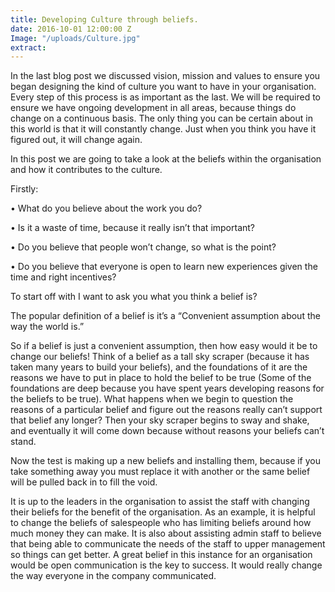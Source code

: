 ```yaml
---
title: Developing Culture through beliefs.
date: 2016-10-01 12:00:00 Z
Image: "/uploads/Culture.jpg"
extract: 
---
```


In the last blog post we discussed vision, mission and values to ensure you began designing the kind of culture you want to have in your organisation. Every step of this process is as important as the last. We will be required to ensure we have ongoing development in all areas, because things do change on a continuous basis. The only thing you can be certain about in this world is that it will constantly change. Just when you think you have it figured out, it will change again.

In this post we are going to take a look at the beliefs within the organisation and how it contributes to the culture.

Firstly:

•   What do you believe about the work you do?

•   Is it a waste of time, because it really isn’t that important?

•   Do you believe that people won’t change, so what is the point?

•   Do you believe that everyone is open to learn new experiences given the time and right incentives?

To start off with I want to ask you what you think a belief is?

The popular definition of a belief is it’s a “Convenient assumption about the way the world is.”

So if a belief is just a convenient assumption, then how easy would it be to change our beliefs!  Think of a belief as a tall sky scraper (because it has taken many years to build your beliefs), and the foundations of it are the reasons we have to put in place to hold the belief to be true (Some of the foundations are deep because you have spent years developing reasons for the beliefs to be true).  What happens when we begin to question the reasons of a particular belief and figure out the reasons really can’t support that belief any longer?  Then your sky scraper begins to sway and shake, and eventually it will come down because without reasons your beliefs can’t stand.

Now the test is making up a new beliefs and installing them, because if you take something away you must replace it with another or the same belief will be pulled back in to fill the void.

It is up to the leaders in the organisation to assist the staff with changing their beliefs for the benefit of the organisation.  As an example, it is helpful to change the beliefs of salespeople who has limiting beliefs around how much money they can make.  It is also about assisting admin staff to believe that being able to communicate the needs of the staff to upper management so things can get better.  A great belief in this instance for an organisation would be open communication is the key to success.  It would really change the way everyone in the company communicated.
